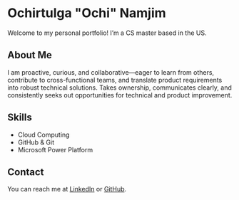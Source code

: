 # Ochirtulga "Ochi" Namjim
Welcome to my personal portfolio! I’m a CS master based in the US.

## About Me
I am proactive, curious, and collaborative—eager to learn from others, contribute to cross-functional teams, and translate product requirements into robust technical solutions. Takes ownership, communicates clearly, and consistently seeks out opportunities for technical and product improvement.

## Skills
- Cloud Computing
- GitHub & Git
- Microsoft Power Platform

## Contact
You can reach me at [LinkedIn](https://www.linkedin.com/in/ochirtulga-namjim) or [GitHub](https://github.com/ochirtulga).
